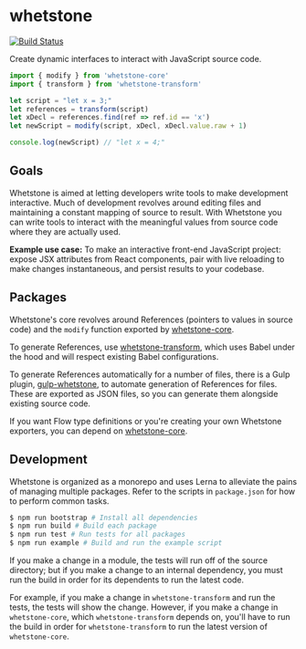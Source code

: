 # whetstone 

[![Build Status](https://travis-ci.org/jsonnull/whetstone.svg?branch=master)](https://travis-ci.org/jsonnull/whetstone)

Create dynamic interfaces to interact with JavaScript source code.

```js
import { modify } from 'whetstone-core'
import { transform } from 'whetstone-transform'

let script = "let x = 3;" 
let references = transform(script)
let xDecl = references.find(ref => ref.id == 'x')
let newScript = modify(script, xDecl, xDecl.value.raw + 1)

console.log(newScript) // "let x = 4;"
```

## Goals

Whetstone is aimed at letting developers write tools to make development
interactive. Much of development revolves around editing files and maintaining
a constant mapping of source to result. With Whetstone you can write tools to
interact with the meaningful values from source code where they are actually
used.

**Example use case:** To make an interactive front-end JavaScript project:
expose JSX attributes from React components, pair with live reloading to make
changes instantaneous, and persist results to your codebase.

## Packages

Whetstone's core revolves around References (pointers to values in source code)
and the `modify` function exported by
[whetstone-core](/packages/whestone-core).

To generate References, use
[whetstone-transform](/packages/whetstone-transform), which uses Babel under
the hood and will respect existing Babel configurations.

To generate References automatically for a number of files, there is a Gulp
plugin, [gulp-whetstone](/packages/gulp-whetstone), to automate generation of
References for files. These are exported as JSON files, so you can generate
them alongside existing source code.

If you want Flow type definitions or you're creating your own Whetstone
exporters, you can depend on [whetstone-core](/packages/whetstone-core).

## Development

Whetstone is organized as a monorepo and uses Lerna to alleviate the pains of
managing multiple packages. Refer to the scripts in `package.json` for how to
perform common tasks.

```sh
$ npm run bootstrap # Install all dependencies
$ npm run build # Build each package
$ npm run test # Run tests for all packages
$ npm run example # Build and run the example script
```

If you make a change in a module, the tests will run off of the source
directory; but if you make a change to an internal dependency, you must run the
build in order for its dependents to run the latest code.

For example, if you make a change in `whetstone-transform` and run the tests,
the tests will show the change. However, if you make a change in
`whetstone-core`, which `whetstone-transform` depends on, you'll have to run
the build in order for `whetstone-transform` to run the latest version of
`whetstone-core`.
